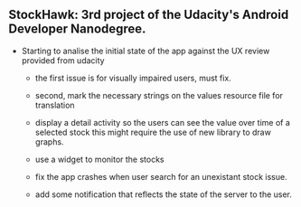 ## StockHawk: 3rd project of the Udacity's Android Developer Nanodegree.

* Starting to analise the initial state of the app against the UX review provided from udacity
    * the first issue is for visually impaired users, must fix.
    * second, mark the necessary strings on the values resource file for translation
    * display a detail activity so the users can see the value over time of a selected stock
       this might require the use of new library to draw graphs.

    * use a widget to monitor the stocks
    * fix the app crashes when user search for an unexistant stock issue.
    * add some notification that reflects the state of the server to the user.